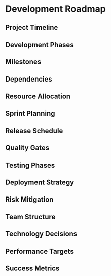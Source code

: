 # Development Roadmap

## Project Timeline

## Development Phases

## Milestones

## Dependencies

## Resource Allocation

## Sprint Planning

## Release Schedule

## Quality Gates

## Testing Phases

## Deployment Strategy

## Risk Mitigation

## Team Structure

## Technology Decisions

## Performance Targets

## Success Metrics
